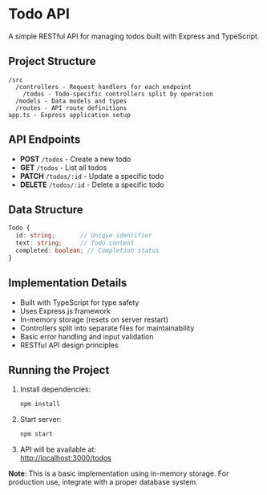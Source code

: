# Todo API

A simple RESTful API for managing todos built with Express and TypeScript.

## Project Structure

```
/src
  /controllers - Request handlers for each endpoint
    /todos - Todo-specific controllers split by operation
  /models - Data models and types
  /routes - API route definitions
app.ts - Express application setup
```

## API Endpoints

- **POST** `/todos` - Create a new todo  
- **GET** `/todos` - List all todos  
- **PATCH** `/todos/:id` - Update a specific todo  
- **DELETE** `/todos/:id` - Delete a specific todo  

## Data Structure

```typescript
Todo {
  id: string;       // Unique identifier
  text: string;     // Todo content
  completed: boolean; // Completion status
}
```

## Implementation Details

- Built with TypeScript for type safety
- Uses Express.js framework
- In-memory storage (resets on server restart)
- Controllers split into separate files for maintainability
- Basic error handling and input validation
- RESTful API design principles

## Running the Project

1. Install dependencies:  
   ```bash
   npm install
   ```

2. Start server:  
   ```bash
   npm start
   ```

3. API will be available at:  
   [http://localhost:3000/todos](http://localhost:3000/todos)

**Note**: This is a basic implementation using in-memory storage. For production use, integrate with a proper database system.
